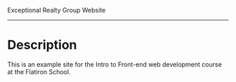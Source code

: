 Exceptional Realty Group Website

---

# Description

This is an example site for the Intro to Front-end web development course at the Flatiron School.

